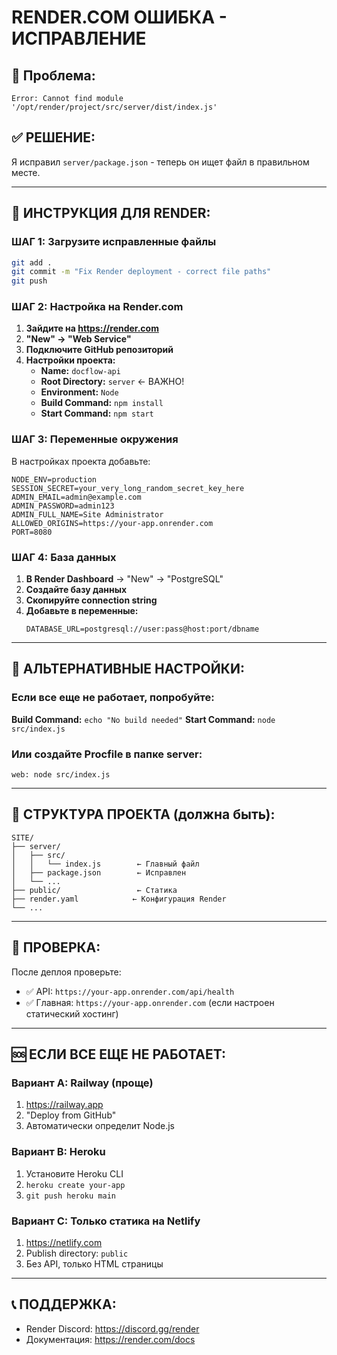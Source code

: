 # RENDER.COM ОШИБКА - ИСПРАВЛЕНИЕ

## 🚨 Проблема:
```
Error: Cannot find module '/opt/render/project/src/server/dist/index.js'
```

## ✅ РЕШЕНИЕ:

Я исправил `server/package.json` - теперь он ищет файл в правильном месте.

---

## 🚀 ИНСТРУКЦИЯ ДЛЯ RENDER:

### ШАГ 1: Загрузите исправленные файлы
```bash
git add .
git commit -m "Fix Render deployment - correct file paths"
git push
```

### ШАГ 2: Настройка на Render.com
1. **Зайдите на https://render.com**
2. **"New" → "Web Service"**
3. **Подключите GitHub репозиторий**
4. **Настройки проекта:**
   - **Name:** `docflow-api`
   - **Root Directory:** `server` ← ВАЖНО!
   - **Environment:** `Node`
   - **Build Command:** `npm install`
   - **Start Command:** `npm start`

### ШАГ 3: Переменные окружения
В настройках проекта добавьте:

```
NODE_ENV=production
SESSION_SECRET=your_very_long_random_secret_key_here
ADMIN_EMAIL=admin@example.com
ADMIN_PASSWORD=admin123
ADMIN_FULL_NAME=Site Administrator
ALLOWED_ORIGINS=https://your-app.onrender.com
PORT=8080
```

### ШАГ 4: База данных
1. **В Render Dashboard** → "New" → "PostgreSQL"
2. **Создайте базу данных**
3. **Скопируйте connection string**
4. **Добавьте в переменные:**
   ```
   DATABASE_URL=postgresql://user:pass@host:port/dbname
   ```

---

## 🔧 АЛЬТЕРНАТИВНЫЕ НАСТРОЙКИ:

### Если все еще не работает, попробуйте:

**Build Command:** `echo "No build needed"`
**Start Command:** `node src/index.js`

### Или создайте Procfile в папке server:
```
web: node src/index.js
```

---

## 📁 СТРУКТУРА ПРОЕКТА (должна быть):
```
SITE/
├── server/
│   ├── src/
│   │   └── index.js        ← Главный файл
│   ├── package.json        ← Исправлен
│   └── ...
├── public/                 ← Статика
├── render.yaml            ← Конфигурация Render
└── ...
```

---

## 🎯 ПРОВЕРКА:

После деплоя проверьте:
- ✅ API: `https://your-app.onrender.com/api/health`
- ✅ Главная: `https://your-app.onrender.com` (если настроен статический хостинг)

---

## 🆘 ЕСЛИ ВСЕ ЕЩЕ НЕ РАБОТАЕТ:

### Вариант A: Railway (проще)
1. https://railway.app
2. "Deploy from GitHub"
3. Автоматически определит Node.js

### Вариант B: Heroku
1. Установите Heroku CLI
2. `heroku create your-app`
3. `git push heroku main`

### Вариант C: Только статика на Netlify
1. https://netlify.com
2. Publish directory: `public`
3. Без API, только HTML страницы

---

## 📞 ПОДДЕРЖКА:
- Render Discord: https://discord.gg/render
- Документация: https://render.com/docs
